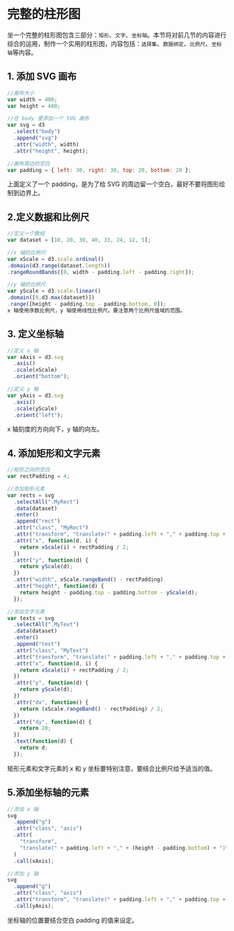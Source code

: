 # 完整的柱形图

坐一个完整的柱形图包含三部分：`矩形`、`文字`、`坐标轴`。本节将对前几节的内容进行综合的运用，制作一个实用的柱形图，内容包括：`选择集`、`数据绑定`、`比例尺`、`坐标轴`等内容。

## 1. 添加 SVG 画布

```js
//画布大小
var width = 400;
var height = 400;

//在 body 里添加一个 SVG 画布
var svg = d3
  .select("body")
  .append("svg")
  .attr("width", width)
  .attr("height", height);

//画布周边的空白
var padding = { left: 30, right: 30, top: 20, bottom: 20 };
```

上面定义了一个 padding，是为了给 SVG 的周边留一个空白，最好不要将图形绘制到边界上。

## 2.定义数据和比例尺

```js
//定义一个数组
var dataset = [10, 20, 30, 40, 33, 24, 12, 5];

//x 轴的比例尺
var xScale = d3.scale.ordinal()
.domain(d3.range(dataset.length))
.rangeRoundBands([0, width - padding.left - padding.right]);

//y 轴的比例尺
var yScale = d3.scale.linear()
.domain([0,d3.max(dataset)])
.range([height - padding.top - padding.bottom, 0]);
x 轴使用序数比例尺，y 轴使用线性比例尺。要注意两个比例尺值域的范围。
```

## 3. 定义坐标轴

```js
//定义 x 轴
var xAxis = d3.svg
  .axis()
  .scale(xScale)
  .orient("bottom");

//定义 y 轴
var yAxis = d3.svg
  .axis()
  .scale(yScale)
  .orient("left");
```

x 轴刻度的方向向下，y 轴的向左。

## 4. 添加矩形和文字元素

```js
//矩形之间的空白
var rectPadding = 4;

//添加矩形元素
var rects = svg
  .selectAll(".MyRect")
  .data(dataset)
  .enter()
  .append("rect")
  .attr("class", "MyRect")
  .attr("transform", "translate(" + padding.left + "," + padding.top + ")")
  .attr("x", function(d, i) {
    return xScale(i) + rectPadding / 2;
  })
  .attr("y", function(d) {
    return yScale(d);
  })
  .attr("width", xScale.rangeBand() - rectPadding)
  .attr("height", function(d) {
    return height - padding.top - padding.bottom - yScale(d);
  });

//添加文字元素
var texts = svg
  .selectAll(".MyText")
  .data(dataset)
  .enter()
  .append("text")
  .attr("class", "MyText")
  .attr("transform", "translate(" + padding.left + "," + padding.top + ")")
  .attr("x", function(d, i) {
    return xScale(i) + rectPadding / 2;
  })
  .attr("y", function(d) {
    return yScale(d);
  })
  .attr("dx", function() {
    return (xScale.rangeBand() - rectPadding) / 2;
  })
  .attr("dy", function(d) {
    return 20;
  })
  .text(function(d) {
    return d;
  });
```

矩形元素和文字元素的 x 和 y 坐标要特别注意，要结合比例尺给予适当的值。

## 5.添加坐标轴的元素

```js
//添加 x 轴
svg
  .append("g")
  .attr("class", "axis")
  .attr(
    "transform",
    "translate(" + padding.left + "," + (height - padding.bottom) + ")"
  )
  .call(xAxis);

//添加 y 轴
svg
  .append("g")
  .attr("class", "axis")
  .attr("transform", "translate(" + padding.left + "," + padding.top + ")")
  .call(yAxis);
```

坐标轴的位置要结合空白 padding 的值来设定。
